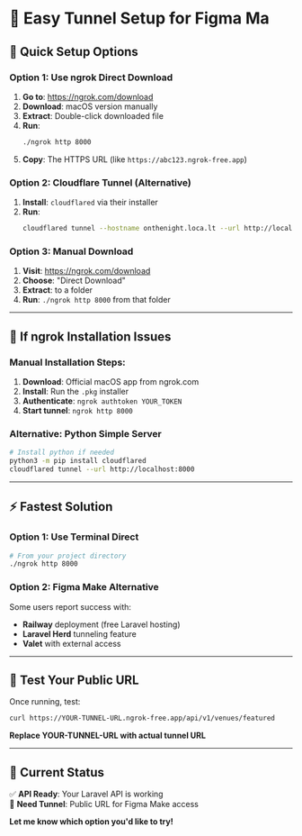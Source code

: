 # 🚀 Easy Tunnel Setup for Figma Ma

## 🎯 **Quick Setup Options**

### **Option 1: Use ngrok Direct Download**
1. **Go to**: https://ngrok.com/download
2. **Download**: macOS version manually
3. **Extract**: Double-click downloaded file
4. **Run**: 
   ```bash
   ./ngrok http 8000
   ```
5. **Copy**: The HTTPS URL (like `https://abc123.ngrok-free.app`)

### **Option 2: Cloudflare Tunnel (Alternative)**
1. **Install**: `cloudflared` via their installer
2. **Run**: 
   ```bash
   cloudflared tunnel --hostname onthenight.loca.lt --url http://localhost:8000
   ```

### **Option 3: Manual Download**
1. **Visit**: https://ngrok.com/download
2. **Choose**: "Direct Download"
3. **Extract**: to a folder
4. **Run**: `./ngrok http 8000` from that folder

---

## 🔧 **If ngrok Installation Issues**

### **Manual Installation Steps:**
1. **Download**: Official macOS app from ngrok.com
2. **Install**: Run the `.pkg` installer
3. **Authenticate**: `ngrok authtoken YOUR_TOKEN`
4. **Start tunnel**: `ngrok http 8000`

### **Alternative: Python Simple Server**
```bash
# Install python if needed
python3 -m pip install cloudflared
cloudflared tunnel --url http://localhost:8000
```

---

## ⚡ **Fastest Solution**

### **Option 1: Use Terminal Direct**
```bash
# From your project directory
./ngrok http 8000
```

### **Option 2: Figma Make Alternative**
Some users report success with:
- **Railway** deployment (free Laravel hosting)
- **Laravel Herd** tunneling feature
- **Valet** with external access

---

## 📱 **Test Your Public URL**

Once running, test:
```bash
curl https://YOUR-TUNNEL-URL.ngrok-free.app/api/v1/venues/featured
```

**Replace YOUR-TUNNEL-URL with actual tunnel URL**

---

## 🎯 **Current Status**

✅ **API Ready**: Your Laravel API is working  
🔄 **Need Tunnel**: Public URL for Figma Make access  

**Let me know which option you'd like to try!**
